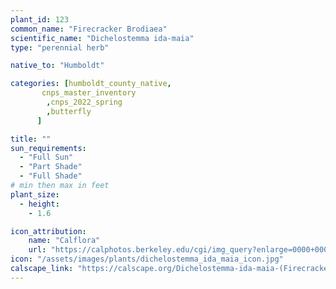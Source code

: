 ```yaml
---
plant_id: 123
common_name: "Firecracker Brodiaea"
scientific_name: "Dichelostemma ida-maia"
type: "perennial herb"

native_to: "Humboldt"

categories: [humboldt_county_native,
       cnps_master_inventory
        ,cnps_2022_spring
        ,butterfly
      ]

title: ""
sun_requirements:
  - "Full Sun"
  - "Part Shade"
  - "Full Shade"
# min then max in feet
plant_size:
  - height: 
    - 1.6

icon_attribution: 
    name: "Calflora"
    url: "https://calphotos.berkeley.edu/cgi/img_query?enlarge=0000+0000+1115+3111" 
icon: "/assets/images/plants/dichelostemma_ida_maia_icon.jpg" 
calscape_link: "https://calscape.org/Dichelostemma-ida-maia-(Firecracker-Brodiaea)"
---
```


